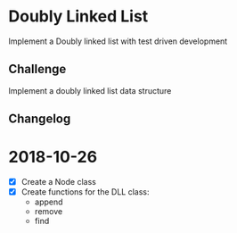 # Doubly Linked List
Implement a Doubly linked list with test driven development

## Challenge 
Implement a doubly linked list data structure

## Changelog

2018-10-26
======
- [x] Create a Node class
- [x] Create functions for the DLL class: 
    - append
    - remove
    - find
    
